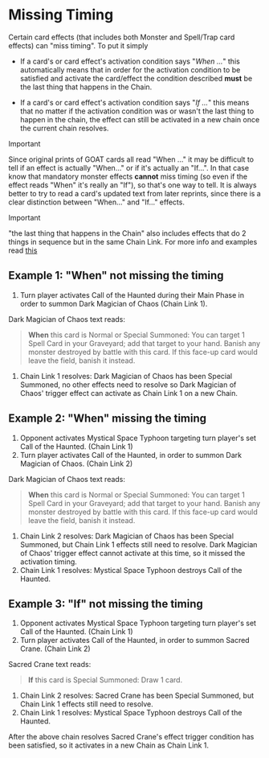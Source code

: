 # Missing Timing

Certain card effects (that includes both Monster and Spell/Trap card effects) can "miss timing". To put it simply

* If a card's or card effect's activation condition says "_When ..._" this automatically means that 
in order for the activation condition to be satisfied and activate the card/effect the condition described 
**must** be the last thing that happens in the Chain.

* If a card's or card effect's activation condition says  "_If ..._" this means that no matter if the activation 
condition was or wasn't the last thing to happen in the chain, the effect can still be activated in 
a new chain once the current chain resolves.

> [!IMPORTANT]
> Since original prints of GOAT cards all read "When ..." it may be difficult to tell if an effect is 
> actually "When..." or if it's actually an "If...". In that case know that mandatory monster effects 
> **cannot** miss timing (so even if the effect reads "When" it's really an "If"), so that's one way to tell. 
> It is always better to try to read a card's updated text from later reprints, since there is a clear 
> distinction between "When..." and "If..." effects.

> [!IMPORTANT]
> "the last thing that happens in the Chain" also includes effects that do 2 things in sequence but 
> in the same Chain Link. For more info and examples read [this](https://yugiohblog.konami.com/articles/?p=4514#:~:text=Example%3A%20Heraldry%20Change)


## Example 1: "When" not missing the timing

1. Turn player activates Call of the Haunted during their Main Phase  in order to summon Dark Magician 
of Chaos (Chain Link 1). 

Dark Magician of Chaos text reads:

>**When** this card is Normal or Special Summoned: You can target 1 Spell Card in your Graveyard; add that 
>target to your hand. Banish any monster destroyed by battle with this card. If this face-up card would 
>leave the field, banish it instead.

1. Chain Link 1 resolves: Dark Magician of Chaos has been Special Summoned, no other effects need to resolve 
so Dark Magician of Chaos' trigger effect can activate as Chain Link 1 on a new Chain.


## Example 2: "When" missing the timing

1. Opponent activates Mystical Space Typhoon targeting turn player's set Call of the Haunted. (Chain Link 1)
2. Turn player activates Call of the Haunted, in order to summon Dark Magician of Chaos. (Chain Link 2)

Dark Magician of Chaos text reads:

>**When** this card is Normal or Special Summoned: You can target 1 Spell Card in your Graveyard; add that 
>target to your hand. Banish any monster destroyed by battle with this card. If this face-up card would 
>leave the field, banish it instead.

1. Chain Link 2 resolves: Dark Magician of Chaos has been Special Summoned, but Chain Link 1 effects still need to resolve. Dark Magician of Chaos' trigger effect cannot activate at this time, so it missed the activation timing.
2. Chain Link 1 resolves: Mystical Space Typhoon destroys Call of the Haunted.


## Example 3: "If" not missing the timing

1. Opponent activates Mystical Space Typhoon targeting turn player's set Call of the Haunted. (Chain Link 1)
2. Turn player activates Call of the Haunted, in order to summon Sacred Crane. (Chain Link 2)

Sacred Crane text reads:

>**If** this card is Special Summoned: Draw 1 card.

1. Chain Link 2 resolves: Sacred Crane has been Special Summoned, but Chain Link 1 effects still need to resolve.
2. Chain Link 1 resolves: Mystical Space Typhoon destroys Call of the Haunted.

After the above chain resolves Sacred Crane's effect trigger condition has been satisfied, so it 
activates in a new Chain as Chain Link 1.


